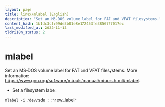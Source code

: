 ```yaml
---
layout: page
title: linux/mlabel (English)
description: "Set an MS-DOS volume label for FAT and VFAT filesystems."
content_hash: 1b1dc3cfc99de3b81e8e172453fe3856797017ec
last_modified_at: 2023-11-12
tldri18n_status: 2
---
```

# mlabel

Set an MS-DOS volume label for FAT and VFAT filesystems.
More information: <https://www.gnu.org/software/mtools/manual/mtools.html#mlabel>.

- Set a filesystem label:

`mlabel -i /dev/`<span class="tldr-var badge badge-pill bg-dark-lm bg-white-dm text-white-lm text-dark-dm font-weight-bold">sda</span>` ::"`<span class="tldr-var badge badge-pill bg-dark-lm bg-white-dm text-white-lm text-dark-dm font-weight-bold">new_label</span>`"`
